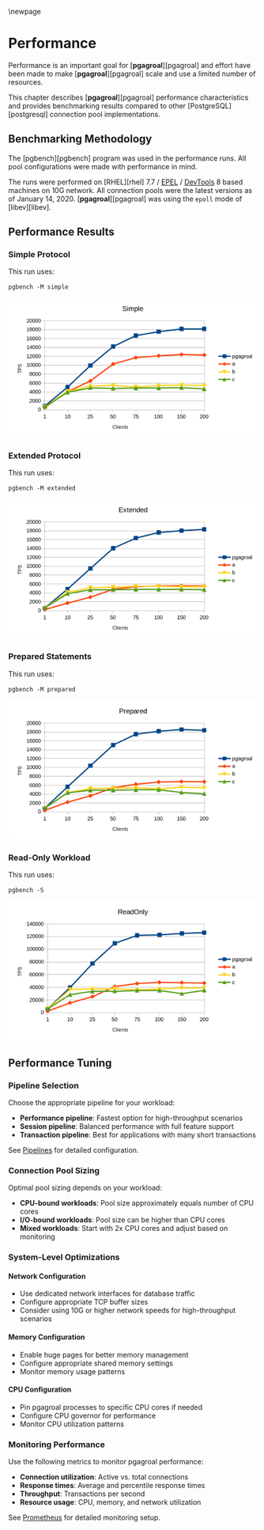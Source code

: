 \newpage

# Performance

Performance is an important goal for [**pgagroal**][pgagroal] and effort have been made
to make [**pgagroal**][pgagroal] scale and use a limited number of resources.

This chapter describes [**pgagroal**][pgagroal] performance characteristics and provides
benchmarking results compared to other [PostgreSQL][postgresql] connection pool implementations.

## Benchmarking Methodology

The [pgbench][pgbench] program was used in the performance runs. All pool
configurations were made with performance in mind.

The runs were performed on [RHEL][rhel] 7.7 /
[EPEL](https://access.redhat.com/solutions/3358) / [DevTools](https://developers.redhat.com/products/developertoolset/overview) 8
based machines on 10G network. All connection pools were the latest versions as of January 14, 2020. [**pgagroal**][pgagroal] was
using the `epoll` mode of [libev][libev].

## Performance Results

### Simple Protocol

This run uses:

```
pgbench -M simple
```

![pgbench simple](https://github.com/agroal/pgagroal/raw/master/doc/images/perf-simple.png "pgbench simple")

### Extended Protocol

This run uses:

```
pgbench -M extended
```

![pgbench extended](https://github.com/agroal/pgagroal/raw/master/doc/images/perf-extended.png "pgbench extended")

### Prepared Statements

This run uses:

```
pgbench -M prepared
```

![pgbench prepared](https://github.com/agroal/pgagroal/raw/master/doc/images/perf-prepared.png "pgbench prepared")

### Read-Only Workload

This run uses:

```
pgbench -S
```

![pgbench readonly](https://github.com/agroal/pgagroal/raw/master/doc/images/perf-readonly.png "pgbench readonly")

## Performance Tuning

### Pipeline Selection

Choose the appropriate pipeline for your workload:

- **Performance pipeline**: Fastest option for high-throughput scenarios
- **Session pipeline**: Balanced performance with full feature support
- **Transaction pipeline**: Best for applications with many short transactions

See [Pipelines](#pipelines) for detailed configuration.

### Connection Pool Sizing

Optimal pool sizing depends on your workload:

- **CPU-bound workloads**: Pool size approximately equals
number of CPU cores
- **I/O-bound workloads**: Pool size can be higher than CPU cores
- **Mixed workloads**: Start with 2x CPU cores and adjust based on monitoring

### System-Level Optimizations

#### Network Configuration
- Use dedicated network interfaces for database traffic
- Configure appropriate TCP buffer sizes
- Consider using 10G or higher network speeds for high-throughput scenarios

#### Memory Configuration
- Enable huge pages for better memory management
- Configure appropriate shared memory settings
- Monitor memory usage patterns

#### CPU Configuration
- Pin pgagroal processes to specific CPU cores if needed
- Configure CPU governor for performance
- Monitor CPU utilization patterns

### Monitoring Performance

Use the following metrics to monitor pgagroal performance:

- **Connection utilization**: Active vs. total connections
- **Response times**: Average and percentile response times
- **Throughput**: Transactions per second
- **Resource usage**: CPU, memory, and network utilization

See [Prometheus](#prometheus) for detailed monitoring setup.